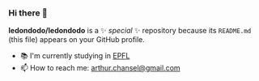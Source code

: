 ### Hi there 👋

**ledondodo/ledondodo** is a ✨ _special_ ✨ repository because its `README.md` (this file) appears on your GitHub profile.

- 📚 I'm currently studying in [EPFL](https://www.epfl.ch/about/fr/)
- 📫 How to reach me: arthur.chansel@gmail.com

<!--
Here are some ideas to get you started:

- 🔭 I’m currently working on ...
- 🌱 I’m currently learning ...
- 👯 I’m looking to collaborate on ...
- 🤔 I’m looking for help with ...
- 💬 Ask me about ...
- 😄 Pronouns: ...
- ⚡ Fun fact: ...
-->
